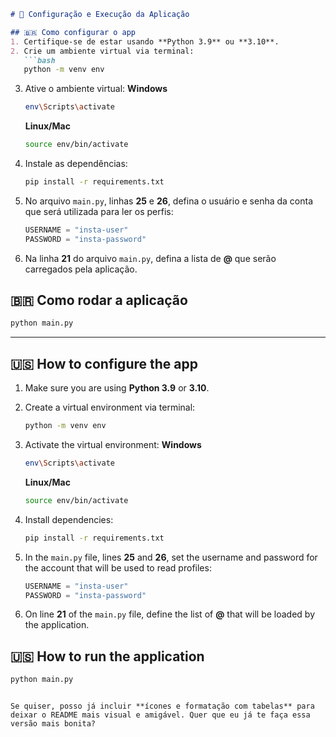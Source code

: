 ````markdown
# 📌 Configuração e Execução da Aplicação

## 🇧🇷 Como configurar o app
1. Certifique-se de estar usando **Python 3.9** ou **3.10**.  
2. Crie um ambiente virtual via terminal:  
   ```bash
   python -m venv env
````

3. Ative o ambiente virtual:
   **Windows**

   ```bash
   env\Scripts\activate
   ```

   **Linux/Mac**

   ```bash
   source env/bin/activate
   ```
4. Instale as dependências:

   ```bash
   pip install -r requirements.txt
   ```
5. No arquivo `main.py`, linhas **25** e **26**, defina o usuário e senha da conta que será utilizada para ler os perfis:

   ```python
   USERNAME = "insta-user"
   PASSWORD = "insta-password"
   ```
6. Na linha **21** do arquivo `main.py`, defina a lista de **@** que serão carregados pela aplicação.

## 🇧🇷 Como rodar a aplicação

```bash
python main.py
```

---

## 🇺🇸 How to configure the app

1. Make sure you are using **Python 3.9** or **3.10**.
2. Create a virtual environment via terminal:

   ```bash
   python -m venv env
   ```
3. Activate the virtual environment:
   **Windows**

   ```bash
   env\Scripts\activate
   ```

   **Linux/Mac**

   ```bash
   source env/bin/activate
   ```
4. Install dependencies:

   ```bash
   pip install -r requirements.txt
   ```
5. In the `main.py` file, lines **25** and **26**, set the username and password for the account that will be used to read profiles:

   ```python
   USERNAME = "insta-user"
   PASSWORD = "insta-password"
   ```
6. On line **21** of the `main.py` file, define the list of **@** that will be loaded by the application.

## 🇺🇸 How to run the application

```bash
python main.py
```

```

Se quiser, posso já incluir **ícones e formatação com tabelas** para deixar o README mais visual e amigável. Quer que eu já te faça essa versão mais bonita?
```

